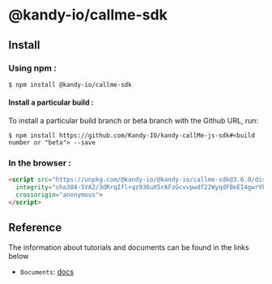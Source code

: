 # @kandy-io/callme-sdk

## Install

### Using npm :

`$ npm install @kandy-io/callme-sdk`

#### Install a particular build :

To install a particular build branch or beta branch with the Github URL, run:

`$ npm install https://github.com/Kandy-IO/kandy-callMe-js-sdk#<build number or "beta"> --save`

### In the browser :
```html
<script src="https://unpkg.com/@kandy-io/@kandy-io/callme-sdk@3.6.0/dist/kandy.js"
  integrity="sha384-5VA2/3dRrqIfl+qz936uX5rAFzGcvvpwdf22WyqdFBeEI4gwrVk21t+GzVbGEX1v"
  crossorigin="anonymous">
</script>
```
## Reference

The information about tutorials and documents can be found in the links below

* `Documents`: [docs](https://kandy-io.github.io/kandy-callMe-js-sdk/docs)

